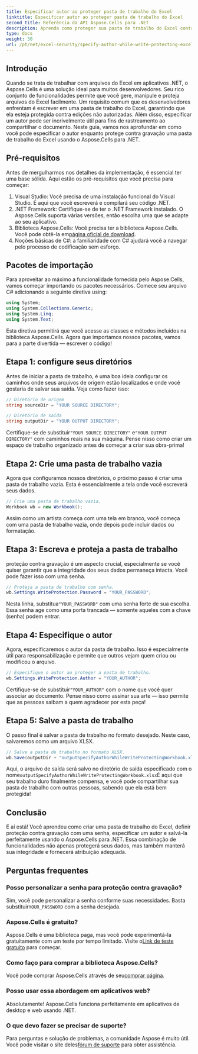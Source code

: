 ```yaml
---
title: Especificar autor ao proteger pasta de trabalho do Excel
linktitle: Especificar autor ao proteger pasta de trabalho do Excel
second_title: Referência da API Aspose.Cells para .NET
description: Aprenda como proteger sua pasta de trabalho do Excel contra gravação ao especificar um autor usando o Aspose.Cells para .NET neste guia passo a passo.
type: docs
weight: 30
url: /pt/net/excel-security/specify-author-while-write-protecting-excel-workbook/
---
```

## Introdução

Quando se trata de trabalhar com arquivos do Excel em aplicativos .NET, o Aspose.Cells é uma solução ideal para muitos desenvolvedores. Seu rico conjunto de funcionalidades permite que você gere, manipule e proteja arquivos do Excel facilmente. Um requisito comum que os desenvolvedores enfrentam é escrever em uma pasta de trabalho do Excel, garantindo que ela esteja protegida contra edições não autorizadas. Além disso, especificar um autor pode ser incrivelmente útil para fins de rastreamento ao compartilhar o documento. Neste guia, vamos nos aprofundar em como você pode especificar o autor enquanto protege contra gravação uma pasta de trabalho do Excel usando o Aspose.Cells para .NET.

## Pré-requisitos

Antes de mergulharmos nos detalhes da implementação, é essencial ter uma base sólida. Aqui estão os pré-requisitos que você precisa para começar:

1. Visual Studio: Você precisa de uma instalação funcional do Visual Studio. É aqui que você escreverá e compilará seu código .NET.
2. .NET Framework: Certifique-se de ter o .NET Framework instalado. O Aspose.Cells suporta várias versões, então escolha uma que se adapte ao seu aplicativo.
3.  Biblioteca Aspose.Cells: Você precisa ter a biblioteca Aspose.Cells. Você pode obtê-la em[página oficial de download](https://releases.aspose.com/cells/net/).
4. Noções básicas de C#: a familiaridade com C# ajudará você a navegar pelo processo de codificação sem esforço.

## Pacotes de importação

Para aproveitar ao máximo a funcionalidade fornecida pelo Aspose.Cells, vamos começar importando os pacotes necessários. Comece seu arquivo C# adicionando a seguinte diretiva using:

```csharp
using System;
using System.Collections.Generic;
using System.Linq;
using System.Text;
```

Esta diretiva permitirá que você acesse as classes e métodos incluídos na biblioteca Aspose.Cells. Agora que importamos nossos pacotes, vamos para a parte divertida — escrever o código!

## Etapa 1: configure seus diretórios

Antes de iniciar a pasta de trabalho, é uma boa ideia configurar os caminhos onde seus arquivos de origem estão localizados e onde você gostaria de salvar sua saída. Veja como fazer isso:

```csharp
// Diretório de origem
string sourceDir = "YOUR SOURCE DIRECTORY";

// Diretório de saída
string outputDir = "YOUR OUTPUT DIRECTORY";
```

 Certifique-se de substituir`"YOUR SOURCE DIRECTORY"` e`"YOUR OUTPUT DIRECTORY"` com caminhos reais na sua máquina. Pense nisso como criar um espaço de trabalho organizado antes de começar a criar sua obra-prima!

## Etapa 2: Crie uma pasta de trabalho vazia

Agora que configuramos nossos diretórios, o próximo passo é criar uma pasta de trabalho vazia. Esta é essencialmente a tela onde você escreverá seus dados.

```csharp
// Crie uma pasta de trabalho vazia.
Workbook wb = new Workbook();
```

Assim como um artista começa com uma tela em branco, você começa com uma pasta de trabalho vazia, onde depois pode incluir dados ou formatação.

## Etapa 3: Escreva e proteja a pasta de trabalho

proteção contra gravação é um aspecto crucial, especialmente se você quiser garantir que a integridade dos seus dados permaneça intacta. Você pode fazer isso com uma senha.

```csharp
// Proteja a pasta de trabalho com senha.
wb.Settings.WriteProtection.Password = "YOUR_PASSWORD";
```

 Nesta linha, substitua`"YOUR_PASSWORD"` com uma senha forte de sua escolha. Essa senha age como uma porta trancada — somente aqueles com a chave (senha) podem entrar.

## Etapa 4: Especifique o autor

Agora, especificaremos o autor da pasta de trabalho. Isso é especialmente útil para responsabilização e permite que outros vejam quem criou ou modificou o arquivo.

```csharp
// Especifique o autor ao proteger a pasta de trabalho.
wb.Settings.WriteProtection.Author = "YOUR_AUTHOR";
```

 Certifique-se de substituir`"YOUR_AUTHOR"` com o nome que você quer associar ao documento. Pense nisso como assinar sua arte — isso permite que as pessoas saibam a quem agradecer por esta peça!

## Etapa 5: Salve a pasta de trabalho

O passo final é salvar a pasta de trabalho no formato desejado. Neste caso, salvaremos como um arquivo XLSX. 

```csharp
// Salve a pasta de trabalho no formato XLSX.
wb.Save(outputDir + "outputSpecifyAuthorWhileWriteProtectingWorkbook.xlsx");
```

 Aqui, o arquivo de saída será salvo no diretório de saída especificado com o nome`outputSpecifyAuthorWhileWriteProtectingWorkbook.xlsx`É aqui que seu trabalho duro finalmente compensa, e você pode compartilhar sua pasta de trabalho com outras pessoas, sabendo que ela está bem protegida!

## Conclusão

E aí está! Você aprendeu como criar uma pasta de trabalho do Excel, definir proteção contra gravação com uma senha, especificar um autor e salvá-la perfeitamente usando o Aspose.Cells para .NET. Essa combinação de funcionalidades não apenas protegerá seus dados, mas também manterá sua integridade e fornecerá atribuição adequada.

## Perguntas frequentes

### Posso personalizar a senha para proteção contra gravação?  
 Sim, você pode personalizar a senha conforme suas necessidades. Basta substituir`YOUR_PASSWORD` com a senha desejada.

### Aspose.Cells é gratuito?  
 Aspose.Cells é uma biblioteca paga, mas você pode experimentá-la gratuitamente com um teste por tempo limitado. Visite o[Link de teste gratuito](https://releases.aspose.com/) para começar.

### Como faço para comprar a biblioteca Aspose.Cells?  
 Você pode comprar Aspose.Cells através de seu[comprar página](https://purchase.aspose.com/buy).

### Posso usar essa abordagem em aplicativos web?  
Absolutamente! Aspose.Cells funciona perfeitamente em aplicativos de desktop e web usando .NET.

### O que devo fazer se precisar de suporte?  
Para perguntas e solução de problemas, a comunidade Aspose é muito útil. Você pode visitar o site deles[fórum de suporte](https://forum.aspose.com/c/cells/9) para obter assistência.